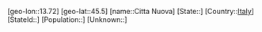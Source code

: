﻿---
location: [45.5,13.72]
type: City
tags:
- geo/City


SpocWebEntityId: 29613
isDeleted: false
confidential: public

---
[geo-lon::13.72]
[geo-lat::45.5]
[name::Citta Nuova]
[State::]
[Country::[Italy](geo/Continent/Europe/Italy.md)]
[StateId::]
[Population::]
[Unknown::]

